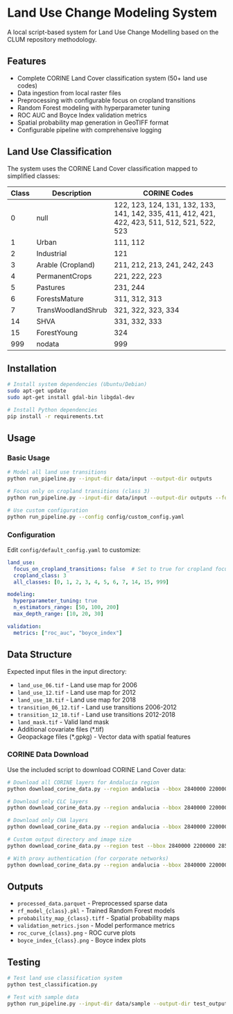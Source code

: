 # Land Use Change Modeling System

A local script-based system for Land Use Change Modelling based on the CLUM repository methodology.

## Features
- Complete CORINE Land Cover classification system (50+ land use codes)
- Data ingestion from local raster files
- Preprocessing with configurable focus on cropland transitions
- Random Forest modeling with hyperparameter tuning
- ROC AUC and Boyce Index validation metrics
- Spatial probability map generation in GeoTIFF format
- Configurable pipeline with comprehensive logging

## Land Use Classification

The system uses the CORINE Land Cover classification mapped to simplified classes:

| Class | Description | CORINE Codes |
|-------|-------------|--------------|
| 0 | null | 122, 123, 124, 131, 132, 133, 141, 142, 335, 411, 412, 421, 422, 423, 511, 512, 521, 522, 523 |
| 1 | Urban | 111, 112 |
| 2 | Industrial | 121 |
| 3 | Arable (Cropland) | 211, 212, 213, 241, 242, 243 |
| 4 | PermanentCrops | 221, 222, 223 |
| 5 | Pastures | 231, 244 |
| 6 | ForestsMature | 311, 312, 313 |
| 7 | TransWoodlandShrub | 321, 322, 323, 334 |
| 14 | SHVA | 331, 332, 333 |
| 15 | ForestYoung | 324 |
| 999 | nodata | 999 |

## Installation

```bash
# Install system dependencies (Ubuntu/Debian)
sudo apt-get update
sudo apt-get install gdal-bin libgdal-dev

# Install Python dependencies
pip install -r requirements.txt
```

## Usage

### Basic Usage
```bash
# Model all land use transitions
python run_pipeline.py --input-dir data/input --output-dir outputs

# Focus only on cropland transitions (class 3)
python run_pipeline.py --input-dir data/input --output-dir outputs --focus-cropland

# Use custom configuration
python run_pipeline.py --config config/custom_config.yaml
```

### Configuration

Edit `config/default_config.yaml` to customize:

```yaml
land_use:
  focus_on_cropland_transitions: false  # Set to true for cropland focus
  cropland_class: 3
  all_classes: [0, 1, 2, 3, 4, 5, 6, 7, 14, 15, 999]

modeling:
  hyperparameter_tuning: true
  n_estimators_range: [50, 100, 200]
  max_depth_range: [10, 20, 30]

validation:
  metrics: ["roc_auc", "boyce_index"]
```

## Data Structure

Expected input files in the input directory:
- `land_use_06.tif` - Land use map for 2006
- `land_use_12.tif` - Land use map for 2012  
- `land_use_18.tif` - Land use map for 2018
- `transition_06_12.tif` - Land use transitions 2006-2012
- `transition_12_18.tif` - Land use transitions 2012-2018
- `land_mask.tif` - Valid land mask
- Additional covariate files (*.tif)
- Geopackage files (*.gpkg) - Vector data with spatial features

### CORINE Data Download

Use the included script to download CORINE Land Cover data:

```bash
# Download all CORINE layers for Andalucía region
python download_corine_data.py --region andalucia --bbox 2840000 2200000 3140000 2500000

# Download only CLC layers
python download_corine_data.py --region andalucia --bbox 2840000 2200000 3140000 2500000 --layers clc

# Download only CHA layers  
python download_corine_data.py --region andalucia --bbox 2840000 2200000 3140000 2500000 --layers cha

# Custom output directory and image size
python download_corine_data.py --region test --bbox 2840000 2200000 2850000 2210000 --output-dir data/input --size 1024 1024

# With proxy authentication (for corporate networks)
python download_corine_data.py --region andalucia --bbox 2840000 2200000 3140000 2500000 --proxy-user your_username --proxy-pass your_password
```

## Outputs

- `processed_data.parquet` - Preprocessed sparse data
- `rf_model_{class}.pkl` - Trained Random Forest models
- `probability_map_{class}.tiff` - Spatial probability maps
- `validation_metrics.json` - Model performance metrics
- `roc_curve_{class}.png` - ROC curve plots
- `boyce_index_{class}.png` - Boyce index plots

## Testing

```bash
# Test land use classification system
python test_classification.py

# Test with sample data
python run_pipeline.py --input-dir data/sample --output-dir test_outputs
```
